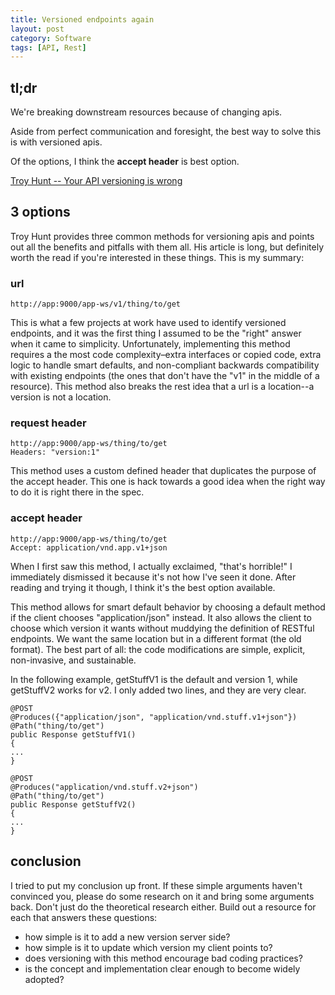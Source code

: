 ```yaml
---
title: Versioned endpoints again
layout: post
category: Software
tags: [API, Rest]
---
```

## tl;dr
  
We're breaking downstream resources because of changing apis.
  
Aside from perfect communication and foresight, the best way to solve this is with versioned apis.

Of the options, I think the **accept header** is best option.

<!-- more -->

[Troy Hunt -- Your API versioning is wrong](https://www.troyhunt.com/your-api-versioning-is-wrong-which-is/)

## 3 options
  
Troy Hunt provides three common methods for versioning apis and points out all the benefits and pitfalls with them all. His article is long, but definitely worth the read if you're interested in these things. This is my summary:

### url

    http://app:9000/app-ws/v1/thing/to/get
    

This is what a few projects at work have used to identify versioned endpoints, and it was the first thing I assumed to be the "right" answer when it came to simplicity. Unfortunately, implementing this method requires a the most code complexity–extra interfaces or copied code, extra logic to handle smart defaults, and non-compliant backwards compatibility with existing endpoints (the ones that don't have the "v1" in the middle of a resource). This method also breaks the rest idea that a url is a location--a version is not a location.

### request header

    http://app:9000/app-ws/thing/to/get
    Headers: "version:1"
    

This method uses a custom defined header that duplicates the purpose of the accept header. This one is hack towards a good idea when the right way to do it is right there in the spec.

### accept header

    http://app:9000/app-ws/thing/to/get
    Accept: application/vnd.app.v1+json
    

When I first saw this method, I actually exclaimed, "that's horrible!" I immediately dismissed it because it's not how I've seen it done. After reading and trying it though, I think it's the best option available.

This method allows for smart default behavior by choosing a default method if the client chooses "application/json" instead. It also allows the client to choose which version it wants without muddying the definition of RESTful endpoints. We want the same location but in a different format (the old format). The best part of all: the code modifications are simple, explicit, non-invasive, and sustainable.

In the following example, getStuffV1 is the default and version 1, while getStuffV2 works for v2. I only added two lines, and they are very clear.

    @POST
    @Produces({"application/json", "application/vnd.stuff.v1+json"})
    @Path("thing/to/get")
    public Response getStuffV1()
    {
    ...
    }
    
    @POST
    @Produces("application/vnd.stuff.v2+json")
    @Path("thing/to/get")
    public Response getStuffV2()
    {
    ...
    }
    

## conclusion
  
I tried to put my conclusion up front. If these simple arguments haven't convinced you, please do some research on it and bring some arguments back. Don't just do the theoretical research either. Build out a resource for each that answers these questions:

  * how simple is it to add a new version server side?
  * how simple is it to update which version my client points to?
  * does versioning with this method encourage bad coding practices?
  * is the concept and implementation clear enough to become widely adopted?